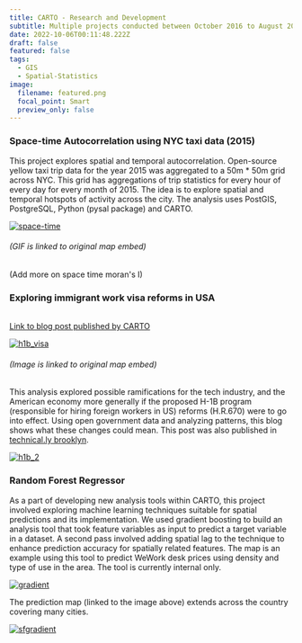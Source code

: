 ```yaml
---
title: CARTO - Research and Development
subtitle: Multiple projects conducted between October 2016 to August 2017 at CARTO
date: 2022-10-06T00:11:48.222Z
draft: false
featured: false
tags:
  - GIS
  - Spatial-Statistics
image:
  filename: featured.png
  focal_point: Smart
  preview_only: false
---
```

### S﻿pace-time Autocorrelation using NYC taxi data (2015)

This project explores spatial and temporal autocorrelation. Open-source yellow taxi trip data for the year 2015 was aggregated to a 50m * 50m grid across NYC. This grid has aggregations of trip statistics for every hour of every day for every month of 2015. The idea is to explore spatial and temporal hotspots of activity across the city. The analysis uses PostGIS, PostgreSQL, Python (pysal package) and CARTO.

[![space-time](../../space-time.gif)](https://team.carto.com/u/mehak-carto/builder/ee115ed2-9aec-47c4-8cb1-25d238ab2ae1/embed?state=%7B%22map%22%3A%7B%22ne%22%3A%5B40.62984841250708%2C-74.14981842041017%5D%2C%22sw%22%3A%5B40.87769896474621%2C-73.51535797119142%5D%2C%22center%22%3A%5B40.75388918270174%2C-73.8325881958008%5D%2C%22zoom%22%3A12%7D%7D)

###### (﻿GIF is linked to original map embed)

(﻿Add more on space time moran's I)

### Exploring immigrant work visa reforms in USA

###### 
[Link to b﻿log post published by CARTO](https://carto.com/blog/examining-potential-impact-of-h-1b-reform-data-visualizations/)

[![h1b_visa](../../h1b_visa.PNG)](https://team.carto.com/u/mehak-carto/builder/c3f5efc4-0995-11e7-b8b8-0e233c30368f/embed?state=%7B%22map%22%3A%7B%22ne%22%3A%5B-58.813741715707806%2C-138.16406250000003%5D%2C%22sw%22%3A%5B68.2042121888185%2C133.24218750000003%5D%2C%22center%22%3A%5B10.574222078332806%2C-2.4609375000000004%5D%2C%22zoom%22%3A3%7D%7D)

###### (﻿Image is linked to original map embed)

This analysis explored possible ramifications for the tech industry, and the American economy more generally if the proposed H-1B program (responsible for hiring foreign workers in US) reforms (H.R.670) were to go into effect. Using open government data and analyzing patterns, this blog shows what these changes could mean.
This post was also published in [technical.ly brooklyn](https://technical.ly/civic-news/carto-tackles-h-1b-visa-issue-maps/).

[![h1b_2](../../h1b_2.PNG)](https://public.carto.com/builder/bc290bb1-b159-467c-b947-e6b7b05bbe75/embed?state=%7B%22map%22%3A%7B%22ne%22%3A%5B19.559790136497412%2C-130.07812500000003%5D%2C%22sw%22%3A%5B52.45600939264076%2C-64.68750000000001%5D%2C%22center%22%3A%5B37.80544394934274%2C-97.3828125%5D%2C%22zoom%22%3A5%7D%7D)

### Random Forest Regressor

As a part of developing new analysis tools within CARTO, this project involved exploring machine learning techniques suitable for spatial predictions and its implementation. We used gradient boosting to build an analysis tool that took feature variables as input to predict a target variable in a dataset. A second pass involved adding spatial lag to the technique to enhance prediction accuracy for spatially related features. The map is an example using this tool to predict WeWork desk prices using density and type of use in the area. The tool is currently internal only.

[![gradient](../../gradient.PNG)](https://team.carto.com/u/mehak-carto/builder/b407d037-4144-43f8-a8fb-b62221109c15/embed)

T﻿he prediction map (linked to the image above) extends across the country covering many cities.

[![sfgradient](../../sfgradient.PNG)](https://team.carto.com/u/mehak-carto/builder/b407d037-4144-43f8-a8fb-b62221109c15/embed?state=%7B%22map%22%3A%7B%22ne%22%3A%5B37.609335991884876%2C-122.86216735839845%5D%2C%22sw%22%3A%5B38.024295124443995%2C-121.9365692138672%5D%2C%22center%22%3A%5B37.81710713079405%2C-122.39936828613283%5D%2C%22zoom%22%3A11%7D%2C%22widgets%22%3A%7B%22e7fcc176-9638-40aa-adc5-0e402d35b7ab%22%3A%7B%22normalized%22%3Atrue%7D%2C%221d15b03a-d628-46e5-b14f-6025586d5e8c%22%3A%7B%22normalized%22%3Atrue%7D%7D%7D)



